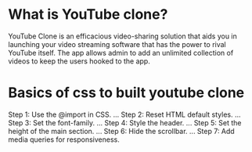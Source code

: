 <h1>What is YouTube clone?</h1>

<p>YouTube Clone is an efficacious video-sharing solution that aids you in launching your video streaming software that has the power to rival YouTube itself. The app allows admin to add an unlimited collection of videos to keep the users hooked to the app.</p>

<h1>Basics of css to built youtube clone</h1>

Step 1: Use the @import in CSS. ...
Step 2: Reset HTML default styles. ...
Step 3: Set the font-family. ...
Step 4: Style the header. ...
Step 5: Set the height of the main section. ...
Step 6: Hide the scrollbar. ...
Step 7: Add media queries for responsiveness.